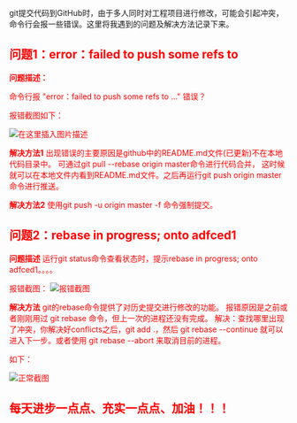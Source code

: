 git提交代码到GitHub时，由于多人同时对工程项目进行修改，可能会引起冲突，命令行会报一些错误。这里将我遇到的问题及解决方法记录下来。
## <font color="red">问题1：error：failed to push some refs to
**问题描述：**

命令行报 "error：failed to push some refs to ..." 错误？

报错截图如下：

![在这里插入图片描述](https://img-blog.csdnimg.cn/20190527185045730.png)

**解决方法1**
出现错误的主要原因是github中的README.md文件(已更新)不在本地代码目录中。
可通过git pull --rebase origin master命令进行代码合并， 这时候就可以在本地文件内看到README.md文件。之后再运行git push origin master命令进行推送。

**解决方法2**
使用git push -u origin master -f  命令强制提交。


## <font color="red">问题2：rebase in progress; onto adfced1
**问题描述**
运行git status命令查看状态时，提示rebase in progress; onto adfced1。。。。

报错截图：
![报错截图](https://img-blog.csdnimg.cn/20190527185628827.png?x-oss-process=image/watermark,type_ZmFuZ3poZW5naGVpdGk,shadow_10,text_aHR0cHM6Ly9ibG9nLmNzZG4ubmV0L3cxNDE4ODk5NTMy,size_16,color_FFFFFF,t_70)

**解决方法**
git的rebase命令提供了对历史提交进行修改的功能。
报错原因是之前或者刚刚用过 git rebase 命令，但上一次的进程还没有完成。
解决：查找哪里出现了冲突，你解决好conflicts之后，git add .，然后 git rebase --continue 就可以进入下一步。或者使用 git rebase --abort 来取消目前的进程。

如下：

![正常截图](https://img-blog.csdnimg.cn/20190527190950841.png)


## <font color="red">每天进步一点点、充实一点点、加油！！！